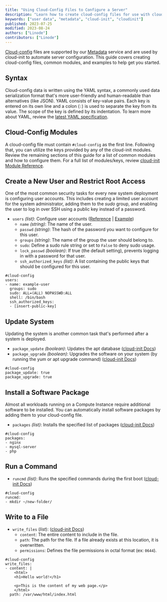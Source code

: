 ```yaml
---
title: "Using Cloud-Config Files to Configure a Server"
description: "Learn how to create cloud-config files for use with cloud-init and our Metadata service."
keywords: ["user data", "metadata", "cloud-init", "cloudinit"]
published: 2023-07-25
modified: 2023-08-24
authors: ["Linode"]
contributors: ["Linode"]
---
```


[Cloud-config](https://cloudinit.readthedocs.io/en/latest/explanation/format.html#cloud-config-data) files are supported by our [Metadata](/docs/products/compute/compute-instances/guides/metadata/) service and are used by cloud-init to automate server configuration. This guide covers creating cloud-config files, common modules, and examples to help get you started.

## Syntax

Cloud-config data is written using the YAML syntax, a commonly used data serialization format that's more user-friendly and human-readable than alternatives (like JSON). YAML consists of key-value pairs. Each key is entered on its own line and a colon (`:`) is used to separate the key from its value. The scope of the key is defined by its indentation. To learn more about YAML, review the [latest YAML specification](https://yaml.org/spec/1.2.2/#chapter-2-language-overview).

## Cloud-Config Modules

A cloud-config file must contain `#cloud-config` as the first line. Following that, you can utilize the keys provided by any of the cloud-init modules. Review the remaining sections of this guide for a list of common modules and how to configure them. For a full list of modules/keys, review [cloud-init Module Reference](https://cloudinit.readthedocs.io/en/latest/reference/modules.html).

## Create a New User and Restrict Root Access

One of the most common security tasks for every new system deployment is configuring user accounts. This includes creating a limited user account for the system administrator, adding them to the *sudo* group, and enabling the user to log in over SSH using a public key instead of a password.

-   `users` *(list)*: Configure user accounts ([Reference](https://cloudinit.readthedocs.io/en/latest/reference/modules.html#users-and-groups) | [Example](https://cloudinit.readthedocs.io/en/latest/reference/examples.html#including-users-and-groups))
    - `name` *(string)*: The name of the user.
    - `passwd` *(string)*: The hash of the password you want to configure for this user.
    - `groups` *(string)*: The name of the group the user should belong to.
    - `sudo`: Define a sudo rule string or set to `False` to deny sudo usage.
    - `lock_passwd` *(boolean)*: If true (the default setting), prevents logging in with a password for that user.
    - `ssh_authorized_keys` *(list)*: A list containing the public keys that should be configured for this user.

```file {lang=yaml}
#cloud-config
users:
- name: example-user
  groups: sudo
  sudo: ALL=(ALL) NOPASSWD:ALL
  shell: /bin/bash
  ssh_authorized_keys:
  - [insert-public-key]
```

## Update System

Updating the system is another common task that's performed after a system is deployed.

- `package_update` *(boolean)*: Updates the apt database ([cloud-init Docs](https://cloudinit.readthedocs.io/en/latest/reference/examples.html#update-apt-database-on-first-boot))
- `package_upgrade` *(boolean)*: Upgrades the software on your system (by running the yum or apt upgrade command) ([cloud-init Docs](https://cloudinit.readthedocs.io/en/latest/reference/examples.html#run-apt-or-yum-upgrade))

```file {lang=yaml}
#cloud-config
package_update: true
package_upgrade: true
```

## Install a Software Package

Almost all workloads running on a Compute Instance require additional software to be installed. You can automatically install software packages by adding them to your cloud-config file.

- `packages` *(list)*: Installs the specified list of packages ([cloud-init Docs](https://cloudinit.readthedocs.io/en/latest/reference/examples.html#install-arbitrary-packages))

```file {lang=yaml}
#cloud-config
packages:
- nginx
- mysql-server
- php
```

## Run a Command

- `runcmd` *(list)*: Runs the specified commands during the first boot ([cloud-init Docs](https://cloudinit.readthedocs.io/en/latest/reference/examples.html#run-commands-on-first-boot))

```file {lang=yaml}
#cloud-config
runcmd:
- mkdir ~/new-folder/
```

## Write to a File

-   `write_files` (*list*): ([cloud-init Docs](https://cloudinit.readthedocs.io/en/latest/reference/examples.html#writing-out-arbitrary-files))
    - `content`: The entire content to include in the file.
    - `path`: The path for the file. If a file already exists at this location, it is overwritten.
    - `permissions`: Defines the file permissions in octal format (ex: `0644`).

```file {lang=yaml}
#cloud-config
write_files:
- content: |
    <html>
    <h1>Hello world!</h1>

    <p>This is the content of my web page.</p>
    </html>
  path: /var/www/html/index.html
```